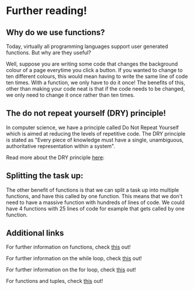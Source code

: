 


# Further reading!

## Why do we use functions?

Today, virtually all programming languages support user generated functions. But why are they useful?

Well, suppose you are writing some code that changes the background colour of a page everytime you click a button. If you wanted to change to ten different colours, this would mean having to write the same line of code ten times. With a function, we only have to do it once! The benefits of this, other than making your code neat is that if the code needs to be changed, we only need to change it once rather than ten times.

## The do not repeat yourself (DRY) principle!
In computer science, we have a principle called Do Not Repeat Yourself which is aimed at reducing the levels of repetitive code. The DRY principle is stated as "Every piece of knowledge must have a single, unambiguous, authoritative representation within a system". 

Read more about the DRY principle <a href="https://en.wikipedia.org/wiki/Don%27t_repeat_yourself"> here</a>:

## Splitting the task up:
The other benefit of functions is that we can split a task up into multiple functions, and have this called by one function. This means that we don't need to have a massive function with hundreds of lines of code. We could have 4 functions with 25 lines of code for example that gets called by one function.

## Additional links

For further information on functions, check <a href="https://realpython.com/defining-your-own-python-function/">this</a> out!

For further information on the while loop, check <a href="https://realpython.com/python-while-loop/">this</a> out!

For further information on the for loop, check <a href="https://realpython.com/python-for-loop/">this</a> out!

For functions and tuples, check <a href="https://edube.org/study/pe1">this</a> out!
